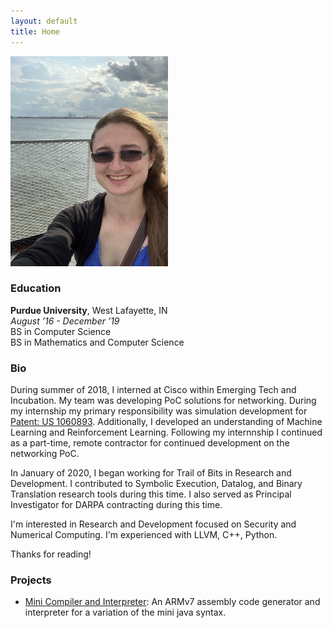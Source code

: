 ```yaml
---
layout: default
title: Home
---
```


<img src="/public/Headshot.jpeg" alt="Headshot" width="252"/>

### Education
**Purdue University**, West Lafayette, IN  
*August ’16 - December ’19*  
BS in Computer Science  
BS in Mathematics and Computer Science  

### Bio
During summer of 2018, I interned at Cisco within Emerging Tech and Incubation. My team was developing PoC solutions for
networking. During my internship my primary responsibility was simulation development for 
[Patent: US 1060893](https://patentimages.storage.googleapis.com/0f/69/a5/9a6814565628a9/US10608930.pdf). Additionally, 
I developed an understanding of Machine Learning and Reinforcement Learning. Following my internnship I continued as a 
part-time, remote contractor for continued development on the networking PoC. 

In January of 2020, I began working for Trail of Bits in Research and Development. I contributed to Symbolic Execution, 
Datalog, and Binary Translation research tools during this time. I also served as Principal Investigator for DARPA 
contracting during this time. 

I'm interested in Research and Development focused on Security and Numerical Computing. I'm experienced with LLVM, C++, 
Python.

<p class="message">
  Thanks for reading!
</p>

### Projects
* [Mini Compiler and Interpreter](https://github.com/schriner/miniCompEval): An ARMv7 assembly code generator and 
interpreter for a variation of the mini java syntax.
